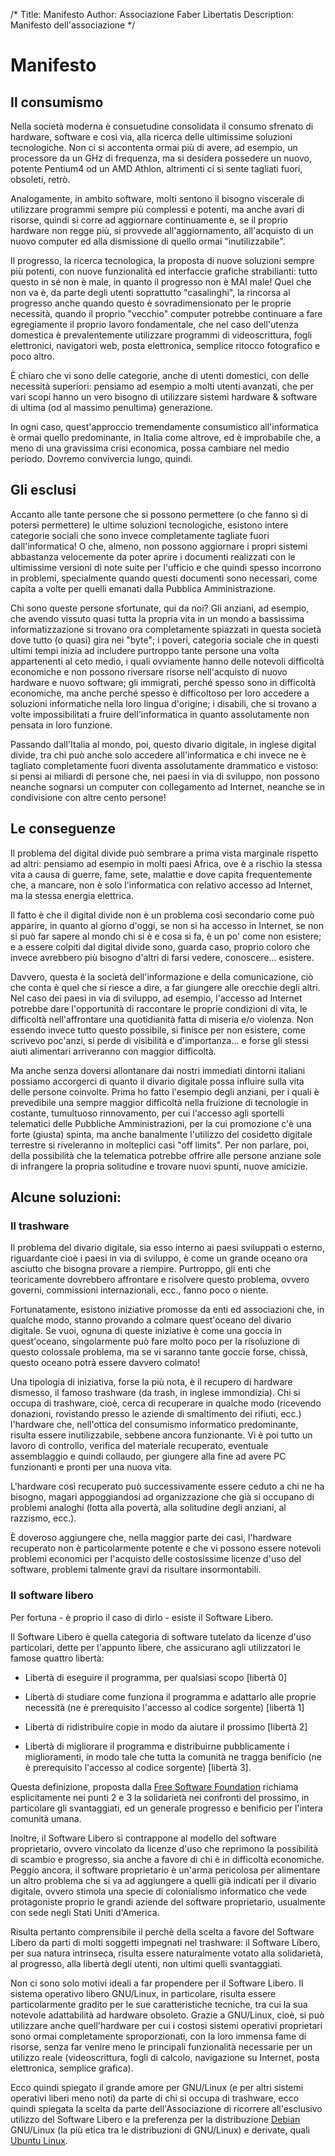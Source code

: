 /*
Title: Manifesto
Author: Associazione Faber Libertatis
Description: Manifesto dell'associazione
*/
# Manifesto

## Il consumismo

Nella società moderna è consuetudine consolidata il consumo sfrenato di
hardware, software e così via, alla ricerca delle ultimissime soluzioni
tecnologiche. Non ci si accontenta ormai più di avere, ad esempio, un processore
da un GHz di frequenza, ma si desidera possedere un nuovo, potente Pentium4 od 
un AMD Athlon, altrimenti ci si sente tagliati fuori, obsoleti, retrò.

Analogamente, in ambito software, molti sentono il bisogno viscerale di
utilizzare programmi sempre più complessi e potenti, ma anche avari di risorse,
quindi si corre ad aggiornare continuamente e, se il proprio hardware non regge
più, si provvede all'aggiornamento, all'acquisto di un nuovo computer ed alla
dismissione di quello ormai "inutilizzabile".

Il progresso, la ricerca tecnologica, la proposta di nuove soluzioni sempre più
potenti, con nuove funzionalità ed interfaccie grafiche strabilianti: tutto
questo in sé non è male, in quanto il progresso non è MAI male! Quel che non va
è, da parte degli utenti soprattutto "casalinghi", la rincorsa al progresso
anche quando questo è sovradimensionato per le proprie necessità, quando il
proprio "vecchio" computer potrebbe continuare a fare egregiamente il proprio
lavoro fondamentale, che nel caso dell'utenza domestica è prevalentemente
utilizzare programmi di videoscrittura, fogli elettronici, navigatori web,
posta elettronica, semplice ritocco fotografico e poco altro.

È chiaro che vi sono delle categorie, anche di utenti domestici, con delle
necessità superiori: pensiamo ad esempio a molti utenti avanzati, che per vari
scopi hanno un vero bisogno di utilizzare sistemi hardware & software di ultima
(od al massimo penultima) generazione.

In ogni caso, quest'approccio tremendamente consumistico all'informatica è ormai
quello predominante, in Italia come altrove, ed è improbabile che, a meno di una
gravissima crisi economica, possa cambiare nel medio periodo. Dovremo convivercia lungo, quindi.

## Gli esclusi
Accanto alle tante persone che si possono permettere (o che fanno sì di potersi
permettere) le ultime soluzioni tecnologiche, esistono intere categorie sociali
che sono invece completamente tagliate fuori dall'informatica! O che, almeno,
non possono aggiornare i propri sistemi abbastanza velocemente da poter aprire
i documenti realizzati con le ultimissime versioni di note suite per l'ufficio e
che quindi spesso incorrono in problemi, specialmente quando questi documenti
sono necessari, come capita a volte per quelli emanati dalla Pubblica
Amministrazione.

Chi sono queste persone sfortunate, qui da noi? Gli anziani, ad esempio, che 
avendo vissuto quasi tutta la propria vita in un mondo a bassissima 
informatizzazione si trovano ora completamente spiazzati in questa società dove 
tutto (o quasi) gira nei "byte"; i poveri, categoria sociale che in questi 
ultimi tempi inizia ad includere purtroppo tante persone una volta appartenenti
al ceto medio, i quali ovviamente hanno delle notevoli difficoltà economiche e
non possono riversare risorse nell'acquisto di nuovo hardware e nuovo software; 
gli immigrati, perché spesso sono in difficoltà economiche, ma anche perché
spesso è difficoltoso per loro accedere a soluzioni informatiche nella loro 
lingua d'origine; i disabili, che si trovano a volte impossibilitati a fruire
dell'informatica in quanto assolutamente non pensata in loro funzione.

Passando dall'Italia al mondo, poi, questo divario digitale, in inglese
digital divide, tra chi può anche solo accedere all'informatica e chi invece ne
è tagliato completamente fuori diventa assolutamente drammatico e vistoso: si
pensi ai miliardi di persone che, nei paesi in via di sviluppo, non possono
neanche sognarsi un computer con collegamento ad Internet, neanche se in 
condivisione con altre cento persone!

## Le conseguenze
Il problema del digital divide può sembrare a prima vista marginale rispetto ad
altri: pensiamo ad esempio in molti paesi Africa, ove è a rischio la stessa vita
a causa di guerre, fame, sete, malattie e dove capita frequentemente che, a 
mancare, non è solo l'informatica con relativo accesso ad Internet, ma la stessa
energia elettrica.

Il fatto è che il digital divide non è un problema così secondario come può 
apparire, in quanto al giorno d'oggi, se non si ha accesso in Internet, se non 
si può far sapere al mondo chi si è e cosa si fa, è un po' come non esistere; e
a essere colpiti dal digital divide sono, guarda caso, proprio coloro che invece
avrebbero più bisogno d'altri di farsi vedere, conoscere... esistere.

Davvero, questa è la società dell'informazione e della comunicazione, ciò che
conta è quel che si riesce a dire, a far giungere alle orecchie degli altri.
Nel caso dei paesi in via di sviluppo, ad esempio, l'accesso ad Internet 
potrebbe dare l'opportunità di raccontare le proprie condizioni di vita, le 
difficoltà nell'affrontare una quotidianità fatta di miseria e/o violenza. Non 
essendo invece tutto questo possibile, si finisce per non esistere, come 
scrivevo poc'anzi, si perde di visibilità e d'importanza... e forse gli stessi 
aiuti alimentari arriveranno con maggior difficoltà.

Ma anche senza doversi allontanare dai nostri immediati dintorni italiani 
possiamo accorgerci di quanto il divario digitale possa influire sulla vita 
delle persone coinvolte. Prima ho fatto l'esempio degli anziani, per i quali è 
prevedibile una sempre maggior difficoltà nella fruizione di tecnologie in 
costante, tumultuoso rinnovamento, per cui l'accesso agli sportelli telematici 
delle Pubbliche Amministrazioni, per la cui promozione c'è una forte (giusta) 
spinta, ma anche banalmente l'utilizzo del cosidetto digitale terrestre si 
riveleranno in molteplici casi "off limits". Per non parlare, poi, della 
possibilità che la telematica potrebbe offrire alle persone anziane sole di 
infrangere la propria solitudine e trovare nuovi spunti, nuove amicizie.

## Alcune soluzioni:

### Il trashware
Il problema del divario digitale, sia esso interno ai paesi sviluppati o 
esterno, riguardante cioè i paesi in via di sviluppo, è come un grande oceano 
ora asciutto che bisogna provare a riempire. Purtroppo, gli enti che 
teoricamente dovrebbero affrontare e risolvere questo problema, ovvero governi,
commissioni internazionali, ecc., fanno poco o niente.

Fortunatamente, esistono iniziative promosse da enti ed associazioni che, in 
qualche modo, stanno provando a colmare quest'oceano del divario digitale. Se 
vuoi, ognuna di queste iniziative è come una goccia in quest'oceano,
singolarmente può fare molto poco per la risoluzione di questo colossale 
problema, ma se vi saranno tante goccie forse, chissà, questo oceano potrà 
essere davvero colmato!

Una tipologia di iniziativa, forse la più nota, è il recupero di hardware 
dismesso, il famoso trashware (da trash, in inglese immondizia). Chi si occupa 
di trashware, cioè, cerca di recuperare in qualche modo (ricevendo donazioni, 
rovistando presso le aziende di smaltimento dei rifiuti, ecc.) l'hardware che, 
nell'ottica del consumismo informatico predominante, risulta essere 
inutilizzabile, sebbene ancora funzionante. Vi è poi tutto un lavoro di 
controllo, verifica del materiale recuperato, eventuale assemblaggio e quindi 
collaudo, per giungere alla fine ad avere PC funzionanti e pronti per una nuova
vita.

L'hardware così recuperato può successivamente essere ceduto a chi ne ha 
bisogno, magari appoggiandosi ad organizzazione che già si occupano di problemi
analoghi (lotta alla povertà, alla solitudine degli anziani, al razzismo, ecc.).

È doveroso aggiungere che, nella maggior parte dei casi, l'hardware recuperato
non è particolarmente potente e che vi possono essere notevoli problemi
economici per l'acquisto delle costosissime licenze d'uso del software, problemi
talmente gravi da risultare insormontabili.

### Il software libero
Per fortuna - è proprio il caso di dirlo - esiste il Software Libero.

Il Software Libero è quella categoria di software tutelato da licenze d'uso
particolari, dette per l'appunto libere, che assicurano agli utilizzatori le
famose quattro libertà:

* Libertà di eseguire il programma, per qualsiasi scopo [libertà 0]

* Libertà di studiare come funziona il programma e adattarlo alle proprie
	necessità (ne è prerequisito l'accesso al codice sorgente) [libertà 1]

* Libertà di ridistribuire copie in modo da aiutare il prossimo [libertà 2]

* Libertà di migliorare il programma e distribuirne pubblicamente i 
	miglioramenti, in modo tale che tutta la comunità ne tragga benificio
	(ne è prerequisito l'accesso al codice sorgente) [libertà 3].

Questa definizione, proposta dalla [Free Software Foundation](http://www.fsf.org/) richiama esplicitamente nei punti 2 e 3 la solidarietà nei confronti del 
prossimo, in particolare gli svantaggiati, ed un generale progresso e benificio
per l'intera comunità umana.

Inoltre, il Software Libero si contrappone al modello del software proprietario,
ovvero vincolato da licenze d'uso che reprimono la possibilità di scambio e
progresso, sia anche a favore di chi è in difficoltà economiche. Peggio ancora,
il software proprietario è un'arma pericolosa per alimentare un altro problema
che si va ad aggiungere a quelli già indicati per il divario digitale, ovvero
stimola una specie di colonialismo informatico che vede protagoniste proprio le
grandi aziende del software proprietario, usualmente con sede negli Stati Uniti
d'America.

Risulta pertanto comprensibile il perchè della scelta a favore del Software
Libero da parti di molti soggetti impegnati nel trashware: il Software Libero,
per sua natura intrinseca, risulta essere naturalmente votato alla solidarietà, 
al progresso, alla libertà degli utenti, non ultimi quelli svantaggiati.

Non ci sono solo motivi ideali a far propendere per il Software Libero. Il 
sistema operativo libero GNU/Linux, in particolare, risulta essere 
particolarmente gradito per le sue caratteristiche tecniche, tra cui la sua 
notevole adattabilità ad hardware obsoleto. Grazie a GNU/Linux, cioè, si può 
utilizzare anche quell'hardware per cui i costosi sistemi operativi proprietari
sono ormai completamente sproporzionati, con la loro immensa fame di risorse,
senza far venire meno le principali funzionalità necessarie per un utilizzo
reale (videoscrittura, fogli di calcolo, navigazione su Internet, posta
elettronica, semplice grafica).

Ecco quindi spiegato il grande amore per GNU/Linux (e per altri sistemi
operativi liberi meno noti) da parte di chi si occupa di trashware, ecco quindi
spiegata la scelta da parte dell'Associazione di ricorrere all'esclusivo 
utilizzo del Software Libero e la preferenza per la distribuzione [Debian](http://www.debian.org/) 
GNU/Linux (la più etica tra le distribuzioni di GNU/Linux) e derivate, quali 
[Ubuntu Linux](http://www.ubuntulinux.org/).

